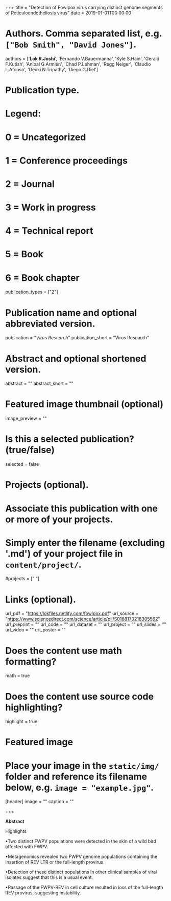 +++
title = "Detection of Fowlpox virus carrying distinct genome segments of Reticuloendotheliosis virus"
date = 2019-01-01T00:00:00

# Authors. Comma separated list, e.g. `["Bob Smith", "David Jones"]`.
authors = ['**Lok R.Joshi**', 'Fernando V.Bauermanna', 'Kyle S.Hain', 'Gerald F.Kutish', 'Anibal G.Armién', 'Chad P.Lehman', 'Regg Neiger', 'Claudio L.Afonso', 'Deoki N.Tripathy', 'Diego G.Diel']

# Publication type.
# Legend:
# 0 = Uncategorized
# 1 = Conference proceedings
# 2 = Journal
# 3 = Work in progress
# 4 = Technical report
# 5 = Book
# 6 = Book chapter
publication_types = ["2"]

# Publication name and optional abbreviated version.
publication = "*Virus Research*"
publication_short = "Virus Research"

# Abstract and optional shortened version.
abstract = ""
abstract_short = ""
# Featured image thumbnail (optional)
image_preview = ""

# Is this a selected publication? (true/false)
selected = false

# Projects (optional).
#   Associate this publication with one or more of your projects.
#   Simply enter the filename (excluding '.md') of your project file in `content/project/`.
#projects = [" "]

# Links (optional).
url_pdf = "https://lokfiles.netlify.com/fowlpox.pdf"
url_source = "https://www.sciencedirect.com/science/article/pii/S0168170218305562"
url_preprint = ""
url_code = ""
url_dataset = ""
url_project = ""
url_slides = ""
url_video = ""
url_poster = ""

# Does the content use math formatting?
math = true

# Does the content use source code highlighting?
highlight = true

# Featured image
# Place your image in the `static/img/` folder and reference its filename below, e.g. `image = "example.jpg"`.
[header]
image = ""
caption = ""

+++

**Abstract**

Highlights

•Two distinct FWPV populations were detected in the skin of a wild bird affected with FWPV.

•Metagenomics revealed two FWPV genome populations containing the insertion of REV LTR or the full-length provirus.

•Detection of these distinct populations in other clinical samples of viral isolates suggest that this is a usual event.

•Passage of the FWPV-REV in cell culture resulted in loss of the full-length REV provirus, suggesting instability.
